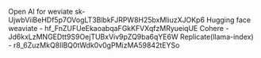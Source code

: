 
Open AI  for weviate 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 
Hugging face weaviate - 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
Cohere - Jd6kxLzMNGEDtt9S9OejTUBxViv9pZQ9ba6qYE6W
Replicate(llama-index) - r8_6ZuzMkQ8IlBQ0tWdk0v0gPMizMA59842tEYSo
